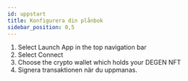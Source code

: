 ```yaml
---
id: uppstart
title: Konfigurera din plånbok
sidebar_position: 0,5
---
```


1. Select Launch App in the top navigation bar
2. Select Connect
3. Choose the crypto wallet which holds your DEGEN NFT
4. Signera transaktionen när du uppmanas.

